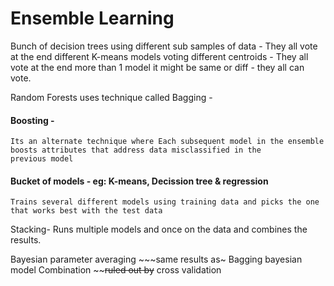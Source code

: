 # Ensemble Learning
Bunch of decision trees using different sub samples of data - They all vote at the end
different K-means models voting different centroids - They all vote at the end
more than 1 model it might be same or diff - they all can vote.

Random Forests uses technique called Bagging - 
#### Boosting -
    Its an alternate technique where Each subsequent model in the ensemble boosts attributes that address data misclassified in the 
    previous model
#### Bucket of models - eg: K-means, Decission tree & regression
    Trains several different models using training data and picks the one that works best with the test data
Stacking- Runs multiple models and once on the data and combines the results.

Bayesian parameter averaging  ~~~same results as~ Bagging
bayesian model Combination ~~~~ruled out by~~ cross validation
